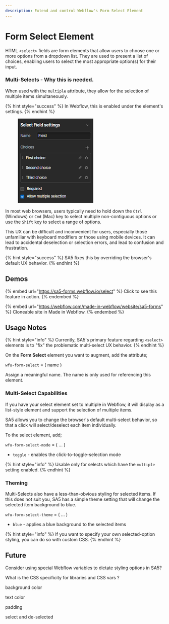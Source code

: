 ```yaml
---
description: Extend and control Webflow's Form Select Element
---
```


# Form Select Element

HTML `<select>` fields are form elements that allow users to choose one or more options from a dropdown list. They are used to present a list of choices, enabling users to select the most appropriate option(s) for their input.&#x20;

### Multi-Selects - Why this is needed.

When used with the `multiple` attribute, they allow for the selection of multiple items simultaneously.

{% hint style="success" %}
In Webflow, this is enabled under the element's settings.&#x20;
{% endhint %}

<figure><img src="../.gitbook/assets/image (53).png" alt=""><figcaption></figcaption></figure>

In most web browsers, users typically need to hold down the `Ctrl` (Windows) or `Cmd` (Mac) key to select multiple non-contiguous options or use the `Shift` key to select a range of options.

This UX can be difficult and inconvenient for users, especially those unfamiliar with keyboard modifiers or those using mobile devices. It can lead to accidental deselection or selection errors, and lead to confusion and frustration.&#x20;

{% hint style="success" %}
SA5 fixes this by overriding the browser's default UX behavior.&#x20;
{% endhint %}

## Demos

{% embed url="https://sa5-forms.webflow.io/select" %}
Click to see this feature in action.&#x20;
{% endembed %}

{% embed url="https://webflow.com/made-in-webflow/website/sa5-forms" %}
Cloneable site in Made in Webflow.&#x20;
{% endembed %}

## Usage Notes

{% hint style="info" %}
Currently, SA5's primary feature regarding `<select>` elements is to "fix" the problematic multi-select UX behavior.&#x20;
{% endhint %}

On the **Form Select** element you want to augment, add the attribute;

`wfu-form-select` = ( name )

Assign a meaningful name. The name is only used for referencing this element.&#x20;

### Multi-Select Capabilities

If you have your select element set to multiple in Webflow, it will display as a list-style element and support the selection of multiple items.&#x20;

SA5 allows you to change the browser's default multi-select behavior, so that a click will select/deselect each item individually.&#x20;

To the select element, add;

`wfu-form-select-mode` = ( ... )

* `toggle` - enables the click-to-toggle-selection mode&#x20;

{% hint style="info" %}
Usable only for selects which have the `multiple` setting enabled.&#x20;
{% endhint %}

### Theming

Multi-Selects also have a less-than-obvious styling for selected items.  If this does not suit you, SA5 has a simple theme setting that will change the selected item background to blue.&#x20;

`wfu-form-select-theme` = ( ... )

* `blue` - applies a blue background to the selected items&#x20;

{% hint style="info" %}
If you want to specify your own selected-option styling, you can do so with custom CSS.&#x20;
{% endhint %}

## Future&#x20;

Consider using special Webflow variables to dictate styling options in SA5?&#x20;

What is the CSS specificity for libraries and CSS vars ?&#x20;

background color

text color

padding

select and de-selected&#x20;



